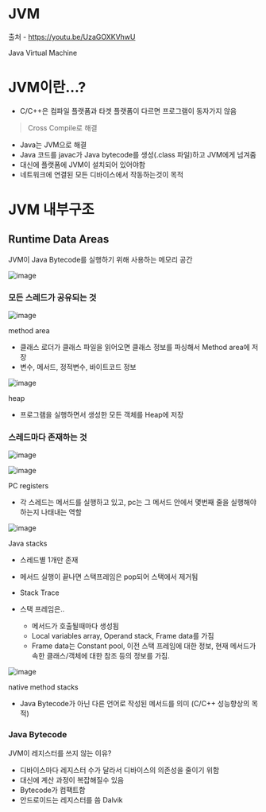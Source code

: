 # JVM

출처 - https://youtu.be/UzaGOXKVhwU

Java Virtual Machine

# JVM이란...?

- C/C++은 컴파일 플랫폼과 타겟 플랫폼이 다르면 프로그램이 동자가지 않음
> Cross Compile로 해결

- Java는 JVM으로 해결
- Java 코드를 javac가 Java bytecode를 생성(.class 파일)하고 JVM에게 넘겨줌
- 대신에 플랫폼에 JVM이 설치되어 있어야함
- 네트워크에 연결된 모든 디바이스에서 작동하는것이 목적

# JVM 내부구조

## Runtime Data Areas

JVM이 Java Bytecode를 실행하기 위해 사용하는 메모리 공간

![image](https://user-images.githubusercontent.com/5853404/110215598-fc4a2a80-7eed-11eb-9288-606ac4f035cd.png)


### 모든 스레드가 공유되는 것

![image](https://user-images.githubusercontent.com/5853404/110215605-0c620a00-7eee-11eb-9fb3-e467853fa947.png)

method area
- 클래스 로더가 클래스 파일을 읽어오면 클래스 정보를 파싱해서 Method area에 저장
- 변수, 메서드, 정적변수, 바이트코드 정보

![image](https://user-images.githubusercontent.com/5853404/110215609-1552db80-7eee-11eb-8109-9dbd0cc92479.png)

heap
- 프로그램을 실행하면서 생성한 모든 객체를 Heap에 저장

### 스레드마다 존재하는 것

![image](https://user-images.githubusercontent.com/5853404/110215626-2c91c900-7eee-11eb-8e7a-25578313404e.png)

![image](https://user-images.githubusercontent.com/5853404/110215636-361b3100-7eee-11eb-897a-ea153e6612bb.png)

PC registers
- 각 스레드는 메서드를 실행하고 있고, pc는 그 메서드 안에서 몇번째 줄을 실행해야 하는지 나태내는 역할

![image](https://user-images.githubusercontent.com/5853404/110215643-3ddad580-7eee-11eb-9f7b-a5b75d88331b.png)

Java stacks
- 스레드별 1개만 존재 

- 메서드 실행이 끝나면 스택프레임은 pop되어 스택에서 제거됨
- Stack Trace
- 스택 프레임은..
  - 메서드가 호출될때마다 생성됨
  - Local variables array, Operand stack, Frame data를 가짐
  - Frame data는 Constant pool, 이전 스택 프레임에 대한 정보, 현재 메서드가 속한 클래스/객체에 대한 참조 등의 정보를 가짐.

![image](https://user-images.githubusercontent.com/5853404/110215655-4b905b00-7eee-11eb-83e6-36af2327a390.png)

native method stacks
- Java Bytecode가 아닌 다른 언어로 작성된 메서드를 의미 (C/C++ 성능향상의 목적)

### Java Bytecode

JVM이 레지스터를 쓰지 않는 이유?

- 디바이스마다 레지스터 수가 달라서 디바이스의 의존성을 줄이기 위함
- 대신에 계산 과정이 복잡해질수 있음
- Bytecode가 컴팩트함
- 안드로이드는 레지스터를 씀 Dalvik
